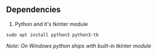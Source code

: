 ## Dependencies

1. Python and it's tkinter module

```
sudo apt install python3 python3-tk
```

_Note: On Windows python ships with built-in tkinter module_
